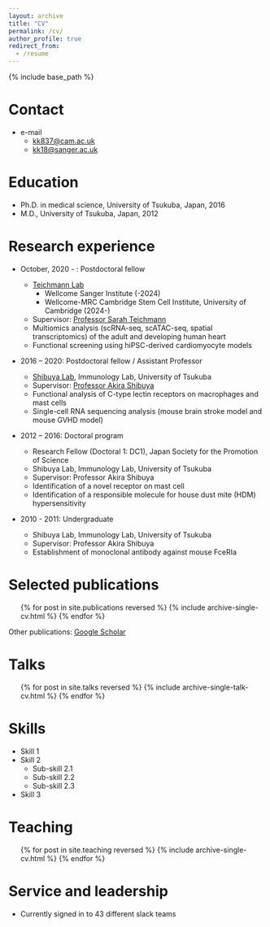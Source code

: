 ```yaml
---
layout: archive
title: "CV"
permalink: /cv/
author_profile: true
redirect_from:
  - /resume
---
```


{% include base_path %}

Contact
======
* e-mail
  * kk837@cam.ac.uk
  * kk18@sanger.ac.uk 

Education
======
* Ph.D. in medical science, University of Tsukuba, Japan, 2016
* M.D., University of Tsukuba, Japan, 2012

Research experience
======
* October, 2020 - : Postdoctoral fellow
  * [Teichmann Lab](https://www.teichlab.org/)
    * Wellcome Sanger Institute (-2024)
    * Wellcome-MRC Cambridge Stem Cell Institute, University of Cambridge (2024-)
  * Supervisor: [Professor Sarah Teichmann](https://www.stemcells.cam.ac.uk/people/pi/teichmann)
  * Multiomics analysis (scRNA-seq, scATAC-seq, spatial transcriptomics) of the adult and developing human heart
  * Functional screening using hiPSC-derived cardiomyocyte models

* 2016 – 2020: Postdoctoral fellow / Assistant Professor
  * [Shibuya Lab](http://immuno-tsukuba.com/english/index.html), Immunology Lab, University of Tsukuba
  * Supervisor: [Professor Akira Shibuya](https://trios.tsukuba.ac.jp/en/researcher/0000001643)
  * Functional analysis of C-type lectin receptors on macrophages and mast cells
  * Single-cell RNA sequencing analysis (mouse brain stroke model and mouse GVHD model)

* 2012 – 2016: Doctoral program
  * Research Fellow (Doctoral 1: DC1), Japan Society for the Promotion of Science
  * Shibuya Lab, Immunology Lab, University of Tsukuba
  * Supervisor: Professor Akira Shibuya
  * Identification of a novel receptor on mast cell
  * Identification of a responsible molecule for house dust mite (HDM) hypersensitivity

* 2010 - 2011: Undergraduate
  * Shibuya Lab, Immunology Lab, University of Tsukuba
  * Supervisor: Professor Akira Shibuya
  * Establishment of monoclonal antibody against mouse FceRIa

Selected publications
======
  <ul>{% for post in site.publications reversed %}
    {% include archive-single-cv.html %}
  {% endfor %}</ul>

Other publications: [Google Scholar](https://scholar.google.com/citations?user=0KhmWp4AAAAJ&hl=en&oi=ao)
  
Talks
======
  <ul>{% for post in site.talks reversed %}
    {% include archive-single-talk-cv.html  %}
  {% endfor %}</ul>


Skills
======
* Skill 1
* Skill 2
  * Sub-skill 2.1
  * Sub-skill 2.2
  * Sub-skill 2.3
* Skill 3


  
Teaching
======
  <ul>{% for post in site.teaching reversed %}
    {% include archive-single-cv.html %}
  {% endfor %}</ul>
  
Service and leadership
======
* Currently signed in to 43 different slack teams
